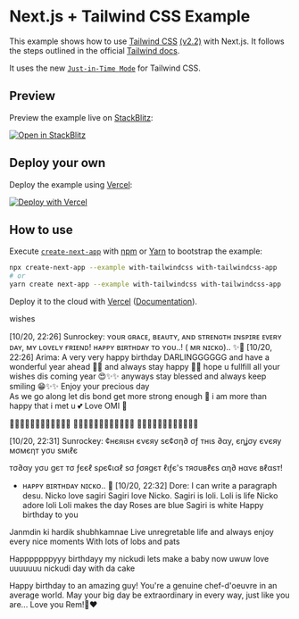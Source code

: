 # Next.js + Tailwind CSS Example

This example shows how to use [Tailwind CSS](https://tailwindcss.com/) [(v2.2)](https://blog.tailwindcss.com/tailwindcss-2-2) with Next.js. It follows the steps outlined in the official [Tailwind docs](https://tailwindcss.com/docs/guides/nextjs).

It uses the new [`Just-in-Time Mode`](https://tailwindcss.com/docs/just-in-time-mode) for Tailwind CSS.

## Preview

Preview the example live on [StackBlitz](http://stackblitz.com/):

[![Open in StackBlitz](https://developer.stackblitz.com/img/open_in_stackblitz.svg)](https://stackblitz.com/github/vercel/next.js/tree/canary/examples/with-tailwindcss)

## Deploy your own

Deploy the example using [Vercel](https://vercel.com?utm_source=github&utm_medium=readme&utm_campaign=next-example):

[![Deploy with Vercel](https://vercel.com/button)](https://vercel.com/new/git/external?repository-url=https://github.com/vercel/next.js/tree/canary/examples/with-tailwindcss&project-name=with-tailwindcss&repository-name=with-tailwindcss)

## How to use

Execute [`create-next-app`](https://github.com/vercel/next.js/tree/canary/packages/create-next-app) with [npm](https://docs.npmjs.com/cli/init) or [Yarn](https://yarnpkg.com/lang/en/docs/cli/create/) to bootstrap the example:

```bash
npx create-next-app --example with-tailwindcss with-tailwindcss-app
# or
yarn create next-app --example with-tailwindcss with-tailwindcss-app
```

Deploy it to the cloud with [Vercel](https://vercel.com/new?utm_source=github&utm_medium=readme&utm_campaign=next-example) ([Documentation](https://nextjs.org/docs/deployment)).



wishes

[10/20, 22:26] Sunrockey: ʏᴏᴜʀ ɢʀᴀᴄᴇ, ʙᴇᴀᴜᴛʏ, ᴀɴᴅ sᴛʀᴇɴɢᴛʜ ɪɴsᴘɪʀᴇ ᴇᴠᴇʀʏ ᴅᴀʏ, ᴍʏ ʟᴏᴠᴇʟʏ ғʀɪᴇɴᴅ! ʜᴀᴘᴘʏ ʙɪʀᴛʜᴅᴀʏ ᴛᴏ ʏᴏᴜ..! ( ᴍʀ ɴɪᴄᴋᴏ).. ✨💙
[10/20, 22:26] Arima: A very very happy birthday DARLINGGGGGG and have a wonderful year ahead 🎉✨ and always stay happy 💖✨ hope u fullfill all your wishes dis coming year 😍✨✨ anyways stay blessed and always keep smiling 😁✨✨ Enjoy your precious day  
As we go along let dis bond get more strong enough 🤧 i am more than happy that i met u 💕 
Love OMI 💖

🎂🎂🎂🎂🎂🎂🎂🎂🎂🎂🎂🎂
🎊🎊🎊🎊🎊🎊🎊🎊🎊🎊🎊🎊
🥂🥂🥂🥂🥂🥂🥂🥂🥂🥂🥂🥂


[10/20, 22:31] Sunrockey: ¢нєяιѕн єνєяу ѕє¢ση∂ σƒ тнιѕ ∂αу, єηʝσу єνєяу мσмєηт уσυ ѕмιℓє

тσ∂αу уσυ gєт тσ ƒєєℓ ѕρє¢ιαℓ ѕσ ƒσяgєт ℓιƒє'ѕ тяσυвℓєѕ αη∂ нανє вℓαѕт!
   
   - ʜᴀᴘᴘʏ ʙɪʀᴛʜᴅᴀʏ ɴɪᴄᴋᴏ.. 🥳
[10/20, 22:32] Dore: I can write a paragraph desu.
Nicko love sagiri
Sagiri love Nicko.
Sagiri is loli.
Loli is life
Nicko adore loli
Loli makes the day
Roses are blue 
Sagiri is white
Happy birthday to you


Janmdin ki hardik shubhkamnae 
Live unregretable life and always enjoy every nice moments 
With lots of lobs and pats


Happpppppyyy birthdayy my nickudi lets make a baby now uwuw love uuuuuuu nickudi day with da cake


Happy birthday to an amazing guy! You're a genuine chef-d'oeuvre in an average world. May your big day be extraordinary in every way, just like you are... 
Love you Rem!🎂♥️
